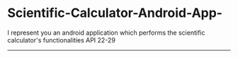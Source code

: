 # Scientific-Calculator-Android-App-

I represent you an android application which performs the scientific calculator's functionalities
API 22-29

- - - -

